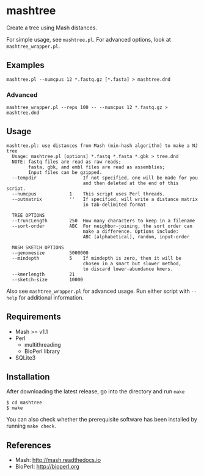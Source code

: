 # mashtree
Create a tree using Mash distances.

For simple usage, see `mashtree.pl`.  For advanced options, look at `mashtree_wrapper.pl`.

## Examples

    mashtree.pl --numcpus 12 *.fastq.gz [*.fasta] > mashtree.dnd

### Advanced

    mashtree_wrapper.pl --reps 100 -- --numcpus 12 *.fastq.gz > mashtree.dnd


## Usage

    mashtree.pl: use distances from Mash (min-hash algorithm) to make a NJ tree
      Usage: mashtree.pl [options] *.fastq *.fasta *.gbk > tree.dnd
      NOTE: fastq files are read as raw reads;
            fasta, gbk, and embl files are read as assemblies;
            Input files can be gzipped.
      --tempdir                 If not specified, one will be made for you
                                and then deleted at the end of this script.
      --numcpus            1    This script uses Perl threads.
      --outmatrix          ''   If specified, will write a distance matrix
                                in tab-delimited format

      TREE OPTIONS
      --truncLength        250  How many characters to keep in a filename
      --sort-order         ABC  For neighbor-joining, the sort order can
                                make a difference. Options include:
                                ABC (alphabetical), random, input-order

      MASH SKETCH OPTIONS
      --genomesize         5000000
      --mindepth           5    If mindepth is zero, then it will be
                                chosen in a smart but slower method,
                                to discard lower-abundance kmers.
      --kmerlength         21
      --sketch-size        10000


Also see `mashtree_wrapper.pl` for advanced usage. Run either script with
`--help` for additional information.

## Requirements

* Mash >= v1.1
* Perl 
  * multithreading 
  * BioPerl library
* SQLite3

## Installation

After downloading the latest release, go into the directory and run `make`

    $ cd mashtree
    $ make

You can also check whether the prerequisite software has been installed by running `make check`.

## References

*  Mash: http://mash.readthedocs.io
*  BioPerl: http://bioperl.org


